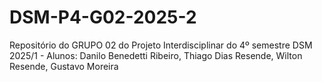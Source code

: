 # DSM-P4-G02-2025-2
Repositório do GRUPO 02 do Projeto Interdisciplinar do 4º semestre DSM 2025/1 - Alunos: Danilo Benedetti Ribeiro, Thiago Dias Resende, Wilton Resende, Gustavo Moreira
